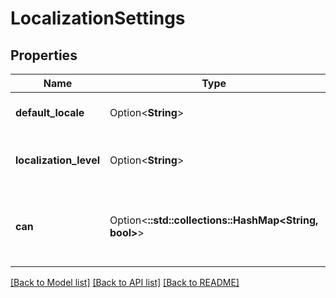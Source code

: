 # LocalizationSettings

## Properties

Name | Type | Description | Notes
------------ | ------------- | ------------- | -------------
**default_locale** | Option<**String**> | Default locale for localization | [optional][readonly]
**localization_level** | Option<**String**> | Localization level - strict or permissive | [optional][readonly]
**can** | Option<**::std::collections::HashMap<String, bool>**> | Operations the current user is able to perform on this object | [optional][readonly]

[[Back to Model list]](../README.md#documentation-for-models) [[Back to API list]](../README.md#documentation-for-api-endpoints) [[Back to README]](../README.md)


